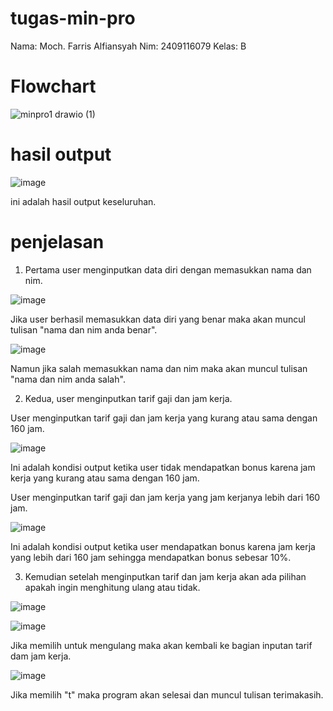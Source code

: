 # tugas-min-pro
Nama: Moch. Farris Alfiansyah Nim: 2409116079 Kelas: B

# Flowchart

![minpro1 drawio (1)](https://github.com/user-attachments/assets/b5514937-6f04-4db3-b72a-b55e09b918b9)

# hasil output 
![image](https://github.com/user-attachments/assets/08c29ce3-229b-4342-be88-ab14bd1f3721)


ini adalah hasil output keseluruhan.

# penjelasan
1. Pertama user menginputkan data diri dengan memasukkan nama dan nim.


![image](https://github.com/user-attachments/assets/94e91393-c0f1-4960-b71b-a45e64a614ca)


Jika user berhasil memasukkan data diri yang benar maka akan muncul tulisan "nama dan nim anda benar".


![image](https://github.com/user-attachments/assets/5677e4e1-0202-4180-9994-e8663da521a5)


Namun jika salah memasukkan nama dan nim maka akan muncul tulisan "nama dan nim anda salah".





2. Kedua, user menginputkan tarif gaji dan jam kerja.

User menginputkan tarif gaji dan jam kerja yang kurang atau sama dengan 160 jam.


![image](https://github.com/user-attachments/assets/bba97585-2e44-4ea0-aa95-34707b0531bb)


Ini adalah kondisi output ketika user tidak mendapatkan bonus karena jam kerja yang kurang atau sama dengan 160 jam.   


User menginputkan tarif gaji dan jam kerja yang jam kerjanya lebih dari 160 jam.


![image](https://github.com/user-attachments/assets/9c86cdb6-3363-42da-a58a-43b2c2151665)


Ini adalah kondisi output ketika user mendapatkan bonus karena jam kerja yang lebih dari 160 jam sehingga mendapatkan bonus sebesar 10%.   


3. Kemudian setelah menginputkan tarif dan jam kerja akan ada pilihan apakah ingin menghitung ulang atau tidak.


![image](https://github.com/user-attachments/assets/80f49c00-99a5-4f5c-bead-300ebf4929df)



![image](https://github.com/user-attachments/assets/e9e1fc88-baf0-4023-8384-5972440f766d)


Jika memilih untuk mengulang maka akan kembali ke bagian inputan tarif dam jam kerja.


![image](https://github.com/user-attachments/assets/23f76d79-6455-4bc5-8c02-84ff2988c111)


Jika memilih "t" maka program akan selesai dan muncul tulisan terimakasih.







